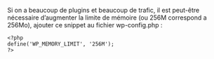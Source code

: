 Si on a beaucoup de plugins et beaucoup de trafic, il est peut-être nécessaire d’augmenter la limite de mémoire (ou 256M correspond a 256Mo), ajouter ce snippet au fichier wp-config.php :


```
<?php
define('WP_MEMORY_LIMIT', '256M');
?>

```